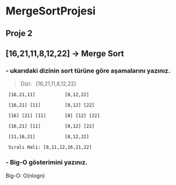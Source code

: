 # MergeSortProjesi
## Proje 2
## [16,21,11,8,12,22] -> Merge Sort
### - ukarıdaki dizinin sort türüne göre aşamalarını yazınız.


> Dizi: &nbsp; [16,21,11,8,12,22] 

     [16,21,11]           [8,12,22]

     [16,21] [11]         [8,12] [22]

     [16] [21] [11]       [8] [12] [22]

     [16,21] [11]         [8,12] [22]

     [11,16,21]           [8,12,22]

     Sıralı Hali: [8,11,12,16,21,22]

### - Big-O gösterimini yazınız.

Big-O: O(nlogn)
